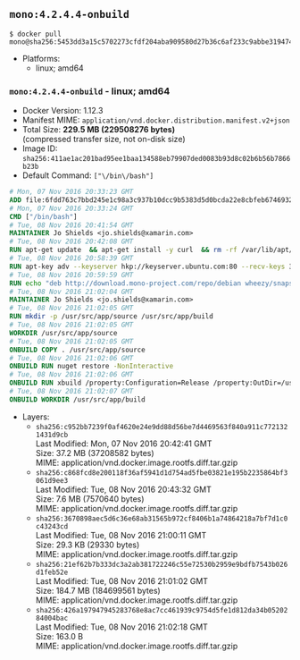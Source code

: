 ## `mono:4.2.4.4-onbuild`

```console
$ docker pull mono@sha256:5453dd3a15c5702273cfdf204aba909580d27b36c6af233c9abbe319474148f1
```

-	Platforms:
	-	linux; amd64

### `mono:4.2.4.4-onbuild` - linux; amd64

-	Docker Version: 1.12.3
-	Manifest MIME: `application/vnd.docker.distribution.manifest.v2+json`
-	Total Size: **229.5 MB (229508276 bytes)**  
	(compressed transfer size, not on-disk size)
-	Image ID: `sha256:411ae1ac201bad95ee1baa134588eb79907ded0083b93d8c02b6b56b7866b23b`
-	Default Command: `["\/bin\/bash"]`

```dockerfile
# Mon, 07 Nov 2016 20:33:23 GMT
ADD file:6fdd763c7bbd245e1c98a3c937b10dcc9b5383d5d0bcda22e8cbfeb6746932da in / 
# Mon, 07 Nov 2016 20:33:24 GMT
CMD ["/bin/bash"]
# Tue, 08 Nov 2016 20:41:54 GMT
MAINTAINER Jo Shields <jo.shields@xamarin.com>
# Tue, 08 Nov 2016 20:42:08 GMT
RUN apt-get update 	&& apt-get install -y curl 	&& rm -rf /var/lib/apt/lists/*
# Tue, 08 Nov 2016 20:58:39 GMT
RUN apt-key adv --keyserver hkp://keyserver.ubuntu.com:80 --recv-keys 3FA7E0328081BFF6A14DA29AA6A19B38D3D831EF
# Tue, 08 Nov 2016 20:59:59 GMT
RUN echo "deb http://download.mono-project.com/repo/debian wheezy/snapshots/4.2.4.4 main" > /etc/apt/sources.list.d/mono-xamarin.list 	&& apt-get update 	&& apt-get install -y mono-devel ca-certificates-mono fsharp mono-vbnc nuget 	&& rm -rf /var/lib/apt/lists/*
# Tue, 08 Nov 2016 21:02:04 GMT
MAINTAINER Jo Shields <jo.shields@xamarin.com>
# Tue, 08 Nov 2016 21:02:05 GMT
RUN mkdir -p /usr/src/app/source /usr/src/app/build
# Tue, 08 Nov 2016 21:02:05 GMT
WORKDIR /usr/src/app/source
# Tue, 08 Nov 2016 21:02:05 GMT
ONBUILD COPY . /usr/src/app/source
# Tue, 08 Nov 2016 21:02:06 GMT
ONBUILD RUN nuget restore -NonInteractive
# Tue, 08 Nov 2016 21:02:06 GMT
ONBUILD RUN xbuild /property:Configuration=Release /property:OutDir=/usr/src/app/build/
# Tue, 08 Nov 2016 21:02:07 GMT
ONBUILD WORKDIR /usr/src/app/build
```

-	Layers:
	-	`sha256:c952bb7239f0af4620e24e9dd88d56be7d4469563f840a911c7721321431d9cb`  
		Last Modified: Mon, 07 Nov 2016 20:42:41 GMT  
		Size: 37.2 MB (37208582 bytes)  
		MIME: application/vnd.docker.image.rootfs.diff.tar.gzip
	-	`sha256:c868fcd8e200118f36af5941d1d754ad5fbe03821e195b2235864bf3061d9ee3`  
		Last Modified: Tue, 08 Nov 2016 20:43:32 GMT  
		Size: 7.6 MB (7570640 bytes)  
		MIME: application/vnd.docker.image.rootfs.diff.tar.gzip
	-	`sha256:3670898aec5d6c36e68ab31565b972cf8406b1a74864218a7bf7d1c0c43243cd`  
		Last Modified: Tue, 08 Nov 2016 21:00:11 GMT  
		Size: 29.3 KB (29330 bytes)  
		MIME: application/vnd.docker.image.rootfs.diff.tar.gzip
	-	`sha256:21ef62b7b333dc3a2ab381722246c55e72530b2959e9bdfb7543b026d1feb52e`  
		Last Modified: Tue, 08 Nov 2016 21:01:02 GMT  
		Size: 184.7 MB (184699561 bytes)  
		MIME: application/vnd.docker.image.rootfs.diff.tar.gzip
	-	`sha256:426a197947945283768e8ac7cc461939c9754d5fe1d812da34b0520284004bac`  
		Last Modified: Tue, 08 Nov 2016 21:02:18 GMT  
		Size: 163.0 B  
		MIME: application/vnd.docker.image.rootfs.diff.tar.gzip
